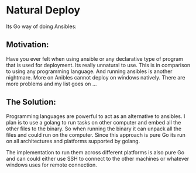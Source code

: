 # Natural Deploy 

Its Go way of doing Ansibles:

## Motivation:
Have you ever felt when using ansible or any declarative type of program that is used for deployment. Its really unnatural to use. This is in comparison to using any programming language. And running ansibles is another nightmare. 
More on Anibles cannot deploy on windows natively. There are more problems and my list goes on ... 

## The Solution: 
Programming languages are powerful to act as an alternative to ansibles. 
I plan is to use a golang to run tasks on other computer and embed all the other files to the binary. So when running the binary it can unpack all the files and could run on the computer. Since this approach is pure Go its run on all architectures and platforms supported by golang. 

The implementation to run them across different platforms is also pure Go and can could either use SSH to connect to the other machines or whatever windows uses for remote connection. 
